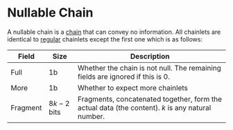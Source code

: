 # Nullable Chain

A nullable chain is a [chain](https://github.com/ghoomy/universe/blob/main/computer%20science/chain.md) that can convey no information. All chainlets are identical to [regular](https://github.com/ghoomy/universe/blob/main/computer%20science/chain.md) chainlets except the first one which is as follows:

Field   |Size       |Description
--------|-----------|-----------
Full    |1b         |Whether the chain is not null. The remaining fields are ignored if this is 0.
More    |1b         |Whether to expect more chainlets
Fragment|$8k-2$ bits|Fragments, concatenated together, form the actual data (the content). $k$ is any natural number.
